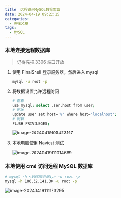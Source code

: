```yaml
---
title: 远程访问MySQL数据库篇
date: 2024-04-19 09:22:15
categories:
  - 教程文章
tags:
  - MySQL
---
```


### 本地连接远程数据库

> 记得先把 3306 端口开放

1. 使用 FinalShell 登录服务器，然后进入 mysql

   ```sh
   mysql -u root -p
   ```

2. 将数据设置允许远程访问

   ```sh
   # 查看
   use mysql; select user,host from user;
   # 更改
   update user set host='%' where host='localhost';
   # 刷新
   FLUSH PRIVILEGES;
   ```

   ![image-20240419105423167](https://gitee.com/gzcc_kims/figure/raw/master/image-20240419105423167.png)

3. 本地电脑使用 Navicat 测试

   ![image-20240419111014669](https://gitee.com/gzcc_kims/figure/raw/master/image-20240419111014669.png)

### 本地使用 cmd 访问远程 MySQL 数据库

```sh
# mysql -h <远程服务器ip> -u root -p
mysql -h 106.52.141.30 -u root -p
```

![image-20240419111123295](https://gitee.com/gzcc_kims/figure/raw/master/image-20240419111123295.png)
